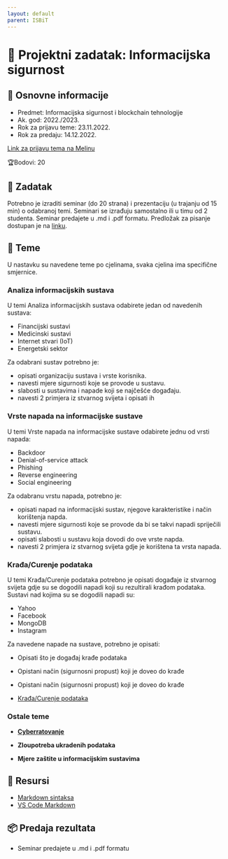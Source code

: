 ```yaml
---
layout: default
parent: ISBiT
---
```

# 🚀 Projektni zadatak: Informacijska sigurnost

## 📢 Osnovne informacije

- Predmet: Informacijska sigurnost i blockchain tehnologije
- Ak. god: 2022./2023.
- Rok za prijavu teme: 23.11.2022.
- Rok za predaju: 14.12.2022.

[Link za prijavu tema na Melinu](merlin)

🏆Bodovi: 20

## 🎯 Zadatak

Potrebno je izraditi seminar (do 20 strana) i prezentaciju (u trajanju od 15 min) o odabranoj temi. Seminari se izrađuju samostalno ili u timu od 2 studenta. Seminar predajete u .md i .pdf formatu. Predložak za pisanje dostupan je na [linku](../seminar-md-template.md).

## 🧾 Teme

U nastavku su navedene teme po cjelinama, svaka cjelina ima specifične smjernice.

### Analiza informacijskih sustava

U temi Analiza informacijskih sustava odabirete jedan od navedenih sustava:

- Financijski sustavi
- Medicinski sustavi
- Internet stvari (IoT)
- Energetski sektor

Za odabrani sustav potrebno je:

- opisati organizaciju sustava i vrste korisnika.
- navesti mjere sigurnosti koje se provode u sustavu.
- slabosti u sustavima i napade koji se najčešće događaju.
- navesti 2 primjera iz stvarnog svijeta i opisati ih

### Vrste napada na informacijske sustave

U temi Vrste napada na informacijske sustave odabirete jednu od vrsti napada:

- Backdoor
- Denial-of-service attack
- Phishing
- Reverse engineering
- Social engineering

Za odabranu vrstu napada, potrebno je:

- opisati napad na informacijski sustav, njegove karakteristike i način korištenja napda.
- navesti mjere sigurnosti koje se provode da bi se takvi napadi spriječili sustavu.
- opisati slabosti u sustavu koja dovodi do ove vrste napda.
- navesti 2 primjera iz stvarnog svijeta gdje je korištena ta vrsta napada.

### Krađa/Curenje podataka

U temi Krađa/Curenje podataka potrebno je opisati događaje iz stvarnog svijeta gdje su se dogodili napadi koji su rezultirali krađom podataka.
Sustavi nad kojima su se dogodili napadi su:

- Yahoo
- Facebook
- MongoDB
- Instagram

Za navedene napade na sustave, potrebno je opisati:

- Opisati što je događaj krađe podataka
- Opistani način (sigurnosni propust) koji je doveo do krađe
- Opistani način (sigurnosni propust) koji je doveo do krađe

- [Krađa/Curenje podataka](https://en.wikipedia.org/wiki/List_of_data_breaches)

### Ostale teme

- [**Cyberratovanje**](https://en.wikipedia.org/wiki/Cyberwarfare)

- **Zloupotreba ukradenih podataka**

- **Mjere zaštite u informacijskim sustavima**

## 📂 Resursi

- [Markdown sintaksa](https://www.markdownguide.org/basic-syntax/)
- [VS Code Markdown](https://code.visualstudio.com/docs/languages/markdown)

## 📦 Predaja rezultata

- Seminar predajete u .md i .pdf formatu

